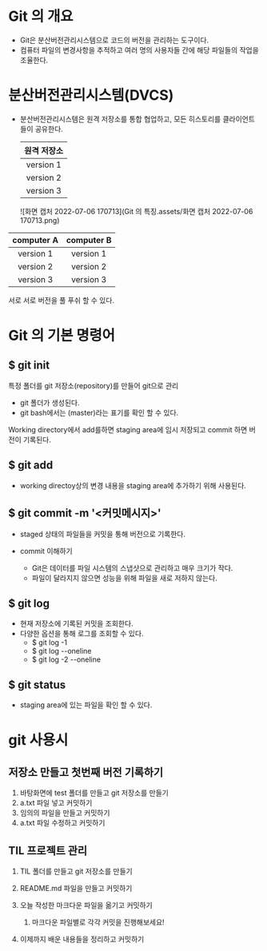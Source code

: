 # Git 의 개요

- Git은 분산버전관리시스템으로 코드의 버전을 관리하는 도구이다.
- 컴퓨터 파일의 변경사항을 추적하고 여러 명의 사용자들 간에 해당 파일들의 작업을 조율한다.



# 분산버전관리시스템(DVCS)

- 분산버전관리시스템은 원격 저장소를 통합 협업하고, 모든 히스토리를 클라이언트들이 공유한다.

  | 원격 저장소 |
  | :---------: |
  |  version 1  |
  |  version 2  |
  |  version 3  |

  ![화면 캡처 2022-07-06 170713](Git 의 특징.assets/화면 캡처 2022-07-06 170713.png)

| computer A | computer B |
| :--------: | :--------: |
| version 1  | version 1  |
| version 2  | version 2  |
| version 3  | version 3  |

서로 서로 버전을 풀 푸쉬 할 수 있다.

# Git 의 기본 명령어

## $ git init

특정 폴더를 git 저장소(repository)를 만들어 git으로 관리

- git 폴더가 생성된다.
- git bash에서는 (master)라는 표기를 확인 할 수 있다.

Working directory에서 add를하면 staging area에 임시 저장되고 commit 하면 버전이 기록된다.



## $ git add <file>

- working directoy상의 변경 내용을 staging area에 추가하기 위해 사용된다.



## $ git commit -m '<커밋메시지>'

- staged 상태의 파일들을 커밋을 통해 버전으로 기록한다.

- commit 이해하기
  - Git은 데이터를 파일 시스템의 스냅샷으로 관리하고 매우 크기가 작다.
  - 파일이 달라지지 않으면 성능을 위해 파일을 새로 저하지 않는다.



## $ git log

- 현재 저장소에 기록된 커밋을 조회한다.
- 다양한 옵션을 통해 로그를 조회할 수 있다.
  - $ git log -1
  - $ git log --oneline
  - $ git log -2 --oneline



## $ git status

- staging area에 있는 파일을 확인 할 수 있다.



# git 사용시

## 저장소 만들고 첫번째 버전 기록하기

1. 바탕화면에 test 폴더를 만들고 git 저장소를 만들기 
2. a.txt 파일 넣고 커밋하기 
3. 임의의 파일을 만들고 커밋하기
4.  a.txt 파일 수정하고 커밋하기



## TIL 프로젝트 관리

1. TIL 폴더를 만들고 git 저장소를 만들기 

2. README.md 파일을 만들고 커밋하기 

3. 오늘 작성한 마크다운 파일을 옮기고 커밋하기 
   1. 마크다운 파일별로 각각 커밋을 진행해보세요!
4.  이제까지 배운 내용들을 정리하고 커밋하기